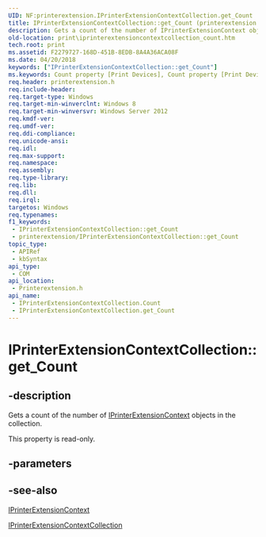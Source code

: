```yaml
---
UID: NF:printerextension.IPrinterExtensionContextCollection.get_Count
title: IPrinterExtensionContextCollection::get_Count (printerextension.h)
description: Gets a count of the number of IPrinterExtensionContext objects in the collection.
old-location: print\iprinterextensioncontextcollection_count.htm
tech.root: print
ms.assetid: F2279727-168D-451B-8EDB-8A4A36ACA08F
ms.date: 04/20/2018
keywords: ["IPrinterExtensionContextCollection::get_Count"]
ms.keywords: Count property [Print Devices], Count property [Print Devices],IPrinterExtensionContextCollection interface, IPrinterExtensionContextCollection interface [Print Devices],Count property, IPrinterExtensionContextCollection.Count, IPrinterExtensionContextCollection.get_Count, IPrinterExtensionContextCollection::Count, IPrinterExtensionContextCollection::get_Count, get_Count, print.iprinterextensioncontextcollection_count, printerextension/IPrinterExtensionContextCollection::Count, printerextension/IPrinterExtensionContextCollection::get_Count
req.header: printerextension.h
req.include-header: 
req.target-type: Windows
req.target-min-winverclnt: Windows 8
req.target-min-winversvr: Windows Server 2012
req.kmdf-ver: 
req.umdf-ver: 
req.ddi-compliance: 
req.unicode-ansi: 
req.idl: 
req.max-support: 
req.namespace: 
req.assembly: 
req.type-library: 
req.lib: 
req.dll: 
req.irql: 
targetos: Windows
req.typenames: 
f1_keywords:
 - IPrinterExtensionContextCollection::get_Count
 - printerextension/IPrinterExtensionContextCollection::get_Count
topic_type:
 - APIRef
 - kbSyntax
api_type:
 - COM
api_location:
 - Printerextension.h
api_name:
 - IPrinterExtensionContextCollection.Count
 - IPrinterExtensionContextCollection.get_Count
---
```


# IPrinterExtensionContextCollection::get_Count


## -description

Gets a count of the number of <a href="/windows-hardware/drivers/ddi/printerextension/nn-printerextension-iprinterextensioncontext">IPrinterExtensionContext</a> objects in the collection.

This property is read-only.

## -parameters

## -see-also

<a href="/windows-hardware/drivers/ddi/printerextension/nn-printerextension-iprinterextensioncontext">IPrinterExtensionContext</a>



<a href="/windows-hardware/drivers/ddi/printerextension/nn-printerextension-iprinterextensioncontextcollection">IPrinterExtensionContextCollection</a>